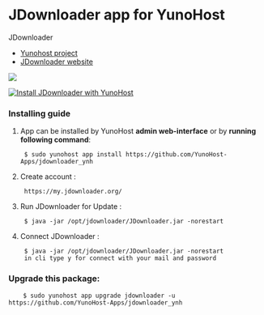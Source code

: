 # JDownloader app for YunoHost
JDownloader

- [Yunohost project](https://yunohost.org)
- [JDownloader website](http://jdownloader.org/)

![](http://jdownloader.org/lib/tpl/arctic/images/logo.png)


[![Install JDownloader with YunoHost](https://install-app.yunohost.org/install-with-yunohost.png)](https://install-app.yunohost.org/?app=jdownloader)

### Installing guide

 1. App can be installed by YunoHost **admin web-interface** or by **running following command**:

         $ sudo yunohost app install https://github.com/YunoHost-Apps/jdownloader_ynh
         
 2. Create account :
        
         https://my.jdownloader.org/
 
 3. Run JDownloader for Update :
 
         $ java -jar /opt/jdownloader/JDownloader.jar -norestart
 
 4. Connect JDownloader :
 
         $ java -jar /opt/jdownloader/JDownloader.jar -norestart
         in cli type y for connect with your mail and password
         
### Upgrade this package:

        $ sudo yunohost app upgrade jdownloader -u https://github.com/YunoHost-Apps/jdownloader_ynh


